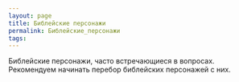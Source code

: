 ```yaml
---
layout: page
title: Библейские персонажи
permalink: Библейские_персонажи
tags: 
---
```

Библейские персонажи, часто встречающиеся в вопросах. Рекомендуем начинать перебор библейских персонажей с них.
